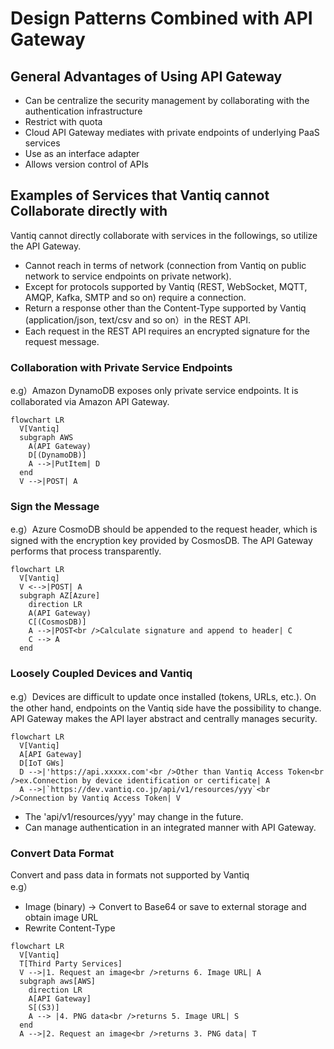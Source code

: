 # Design Patterns Combined with API Gateway

## General Advantages of Using API Gateway
- Can be centralize the security management by collaborating with the authentication infrastructure
- Restrict with quota
- Cloud API Gateway mediates with private endpoints of underlying PaaS services
- Use as an interface adapter
- Allows version control of APIs


## Examples of Services that Vantiq cannot Collaborate directly with
Vantiq cannot directly collaborate with services in the followings, so utilize the API Gateway.
- Cannot reach in terms of network (connection from Vantiq on public network to service endpoints on private network).  
- Except for protocols supported by Vantiq (REST, WebSocket, MQTT, AMQP, Kafka, SMTP and so on) require a connection.   
- Return a response other than the Content-Type supported by Vantiq (application/json, text/csv and so on）in the REST API.  
- Each request in the REST API requires an encrypted signature for the request message.  

### Collaboration with Private Service Endpoints
e.g）Amazon DynamoDB exposes only private service endpoints. It is collaborated via Amazon API Gateway.  

```mermaid
flowchart LR
  V[Vantiq]
  subgraph AWS
    A(API Gateway)
    D[(DynamoDB)]
    A -->|PutItem| D
  end
  V -->|POST| A
```

### Sign the Message
e.g）Azure CosmoDB should be appended to the request header, which is signed with the encryption key provided by CosmosDB. The API Gateway performs that process transparently.  
```mermaid
flowchart LR
  V[Vantiq]
  V <-->|POST| A
  subgraph AZ[Azure]
    direction LR
    A(API Gateway)
    C[(CosmosDB)]
    A -->|POST<br />Calculate signature and append to header| C
    C --> A
  end
```

### Loosely Coupled Devices and Vantiq
e.g）Devices are difficult to update once installed (tokens, URLs, etc.). On the other hand, endpoints on the Vantiq side have the possibility to change. API Gateway makes the API layer abstract and centrally manages security.  

```mermaid
flowchart LR
  V[Vantiq]
  A[API Gateway]
  D[IoT GWs]
  D -->|'https://api.xxxxx.com'<br />Other than Vantiq Access Token<br />ex.Connection by device identification or certificate| A
  A -->|`https://dev.vantiq.co.jp/api/v1/resources/yyy`<br />Connection by Vantiq Access Token| V
```
- The 'api/v1/resources/yyy' may change in the future.  
- Can manage authentication in an integrated manner with API Gateway.  

### Convert Data Format
Convert and pass data in formats not supported by Vantiq  
e.g）
- Image (binary) → Convert to Base64 or save to external storage and obtain image URL
- Rewrite Content-Type

```mermaid
flowchart LR
  V[Vantiq]
  T[Third Party Services]
  V -->|1. Request an image<br />returns 6. Image URL| A
  subgraph aws[AWS]
    direction LR
    A[API Gateway]
    S[(S3)]
    A --> |4. PNG data<br />returns 5. Image URL| S
  end
  A -->|2. Request an image<br />returns 3. PNG data| T
```
